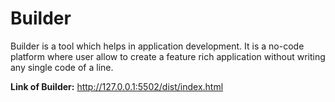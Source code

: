 # Builder

   Builder is a tool which helps in application development. It is a no-code platform where user allow to create a feature rich application without writing any single code of a line.
   
   **Link of Builder:** http://127.0.0.1:5502/dist/index.html
